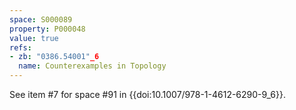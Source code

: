 ```yaml
---
space: S000089
property: P000048
value: true
refs:
- zb: "0386.54001"_6
  name: Counterexamples in Topology
---
```


See item #7 for space #91 in {{doi:10.1007/978-1-4612-6290-9_6}}.
